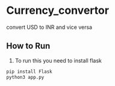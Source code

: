 # Currency_convertor
convert USD to INR and vice versa

## How to Run

1. To run this you need to install flask

```bash
pip install Flask
python3 app.py
```



